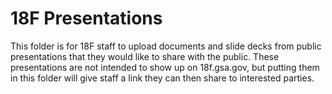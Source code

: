 # 18F Presentations
This folder is for 18F staff to upload documents and slide decks from public presentations that they would like to share with the public. These presentations are not intended to show up on 18f.gsa.gov, but putting them in this folder will give staff a link they can then share to interested parties.

